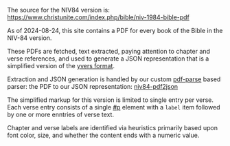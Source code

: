 The source for the NIV84 version is:
  https://www.christunite.com/index.php/bible/niv-1984-bible-pdf

As of 2024-08-24, this site contains a PDF for every book of the Bible in the
NIV-84 version.

These PDFs are fetched, text extracted, paying attention to chapter and verse
references, and used to generate a JSON representation that is a simplified
version of the [yvers format](/README.md#yvers-markup).

Extraction and JSON generation is handled by our custom
[pdf-parse](https://gitlab.com/autokent/pdf-parse) based parser: the PDF to our
JSON representation: [niv84-pdf2json](/web-admin/lib/niv84-pdf2json.js)

The simplified markup for this version is limited to single entry per verse.
Each verse entry consists of a single
[#p](https://ubsicap.github.io/usx/parastyles.html#p) element with a `label`
item followed by one or more enntries of verse text.

Chapter and verse labels are identified via heuristics primarily based upon
font color, size, and whether the content ends with a numeric value.
